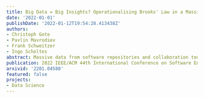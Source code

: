 ```yaml
---
title: Big Data = Big Insights? Operationalising Brooks' Law in a Massive GitHub Data Set
date: '2022-01-01'
publishDate: '2022-01-12T19:54:28.413438Z'
authors:
- Christoph Gote
- Pavlin Mavrodiev
- Frank Schweitzer
- Ingo Scholtes
abstract: Massive data from software repositories and collaboration tools are widely used to study social aspects in software development. One question that several recent works have addressed is how a software project's size and structure influence team productivity, a question famously considered in Brooks' law. Recent studies using massive repository data suggest that developers in larger teams tend to be less productive than smaller teams. Despite using similar methods and data, other studies argue for a positive linear or even super-linear relationship between team size and productivity, thus contesting the view of software economics that software projects are diseconomies of scale. In our work, we study challenges that can explain the disagreement between recent studies of developer productivity in massive repository data. We further provide, to the best of our knowledge, the largest, curated corpus of GitHub projects tailored to investigate the influence of team size and collaboration patterns on individual and collective productivity. Our work contributes to the ongoing discussion on the choice of productivity metrics in the operationalisation of hypotheses about determinants of successful software projects. It further highlights general pitfalls in big data analysis and shows that the use of bigger data sets does not automatically lead to more reliable insights.
publication: 2022 IEEE/ACM 44th International Conference on Software Engineering (ICSE)
arxivid: '2201.04588'
featured: false
projects:
- Data Science
---
```


